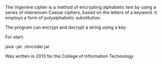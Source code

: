 The Vigenère cipher is a method of encrypting alphabetic text by using a series of interwoven Caesar ciphers, based on the letters of a keyword. It employs a form of polyalphabetic substitution.


The program can encrypt and decrypt a string using a key.

For start:

java -jar ./encoder.jar


Was written in 2013 for the College of Information Technology